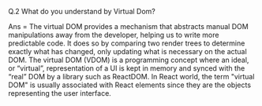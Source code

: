 Q.2 What do you understand by Virtual Dom?

Ans = The virtual DOM provides a mechanism that abstracts manual DOM manipulations away from the developer, helping us to write more 
predictable code. It does so by comparing two render trees to determine exactly what has changed, only updating what is necessary on 
the actual DOM.
The virtual DOM (VDOM) is a programming concept where an ideal, or “virtual”, representation of a UI is kept in memory and synced with 
the “real” DOM by a library such as ReactDOM.
In React world, the term "virtual DOM" is usually associated with React elements since they are the objects representing the user interface.
